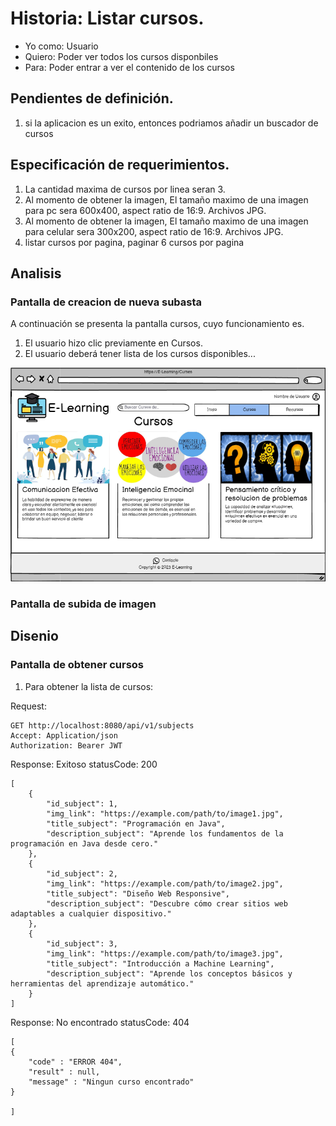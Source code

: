 # Historia: Listar cursos.

- Yo como: Usuario
- Quiero: Poder ver todos los cursos disponbiles
- Para: Poder entrar a ver el contenido de los cursos

## Pendientes de definición.

1. si la aplicacion es un exito, entonces podriamos añadir un buscador de cursos

## Especificación de requerimientos.

1. La cantidad maxima de cursos por linea seran 3.
2. Al momento de obtener la imagen, El tamaño maximo de una imagen para pc sera 600x400, aspect ratio de 16:9. Archivos JPG.
3. Al momento de obtener la imagen, El tamaño maximo de una imagen para celular sera 300x200, aspect ratio de 16:9. Archivos JPG.
4. listar cursos por pagina, paginar 6 cursos por pagina

## Analisis

### Pantalla de creacion de nueva subasta

A continuación se presenta la pantalla cursos, cuyo funcionamiento es.

1. El usuario hizo clic previamente en Cursos.
2. El usuario deberá tener lista de los cursos disponibles...

![Alt text](image-2.png)

### Pantalla de subida de imagen

## Disenio

### Pantalla de obtener cursos

1. Para obtener la lista de cursos:

Request:

```
GET http://localhost:8080/api/v1/subjects
Accept: Application/json
Authorization: Bearer JWT
```

Response: Exitoso statusCode: 200

```
[
    {
        "id_subject": 1,
        "img_link": "https://example.com/path/to/image1.jpg",
        "title_subject": "Programación en Java",
        "description_subject": "Aprende los fundamentos de la programación en Java desde cero."
    },
    {
        "id_subject": 2,
        "img_link": "https://example.com/path/to/image2.jpg",
        "title_subject": "Diseño Web Responsive",
        "description_subject": "Descubre cómo crear sitios web adaptables a cualquier dispositivo."
    },
    {
        "id_subject": 3,
        "img_link": "https://example.com/path/to/image3.jpg",
        "title_subject": "Introducción a Machine Learning",
        "description_subject": "Aprende los conceptos básicos y herramientas del aprendizaje automático."
    }
]
```

Response: No encontrado statusCode: 404

```
[
{
    "code" : "ERROR 404",
    "result" : null,
    "message" : "Ningun curso encontrado"
}

]
```
